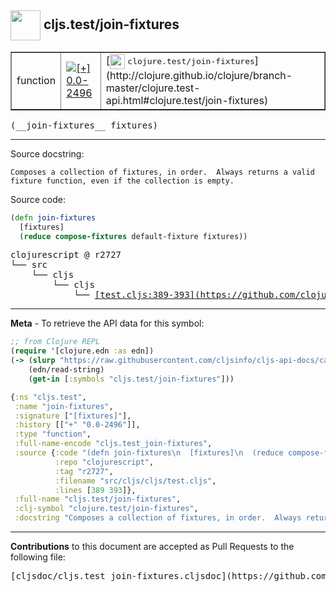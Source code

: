 ## <img width="48px" valign="middle" src="http://i.imgur.com/Hi20huC.png"> cljs.test/join-fixtures

 <table border="1">
<tr>

<td>function</td>
<td><a href="https://github.com/cljsinfo/cljs-api-docs/tree/0.0-2496"><img valign="middle" alt="[+] 0.0-2496" src="https://img.shields.io/badge/+-0.0--2496-lightgrey.svg"></a> </td>
<td>
[<img height="24px" valign="middle" src="http://i.imgur.com/1GjPKvB.png"> <samp>clojure.test/join-fixtures</samp>](http://clojure.github.io/clojure/branch-master/clojure.test-api.html#clojure.test/join-fixtures)
</td>
</tr>
</table>

 <samp>
(__join-fixtures__ fixtures)<br>
</samp>

---




Source docstring:

```
Composes a collection of fixtures, in order.  Always returns a valid
fixture function, even if the collection is empty.
```

Source code:

```clj
(defn join-fixtures
  [fixtures]
  (reduce compose-fixtures default-fixture fixtures))
```

 <pre>
clojurescript @ r2727
└── src
    └── cljs
        └── cljs
            └── <ins>[test.cljs:389-393](https://github.com/clojure/clojurescript/blob/r2727/src/cljs/cljs/test.cljs#L389-L393)</ins>
</pre>


---

__Meta__ - To retrieve the API data for this symbol:

```clj
;; from Clojure REPL
(require '[clojure.edn :as edn])
(-> (slurp "https://raw.githubusercontent.com/cljsinfo/cljs-api-docs/catalog/cljs-api.edn")
    (edn/read-string)
    (get-in [:symbols "cljs.test/join-fixtures"]))
```

```clj
{:ns "cljs.test",
 :name "join-fixtures",
 :signature ["[fixtures]"],
 :history [["+" "0.0-2496"]],
 :type "function",
 :full-name-encode "cljs.test_join-fixtures",
 :source {:code "(defn join-fixtures\n  [fixtures]\n  (reduce compose-fixtures default-fixture fixtures))",
          :repo "clojurescript",
          :tag "r2727",
          :filename "src/cljs/cljs/test.cljs",
          :lines [389 393]},
 :full-name "cljs.test/join-fixtures",
 :clj-symbol "clojure.test/join-fixtures",
 :docstring "Composes a collection of fixtures, in order.  Always returns a valid\nfixture function, even if the collection is empty."}

```

---

__Contributions__ to this document are accepted as Pull Requests to the following file:

 <pre>
[cljsdoc/cljs.test_join-fixtures.cljsdoc](https://github.com/cljsinfo/cljs-api-docs/blob/master/cljsdoc/cljs.test_join-fixtures.cljsdoc)
</pre>

